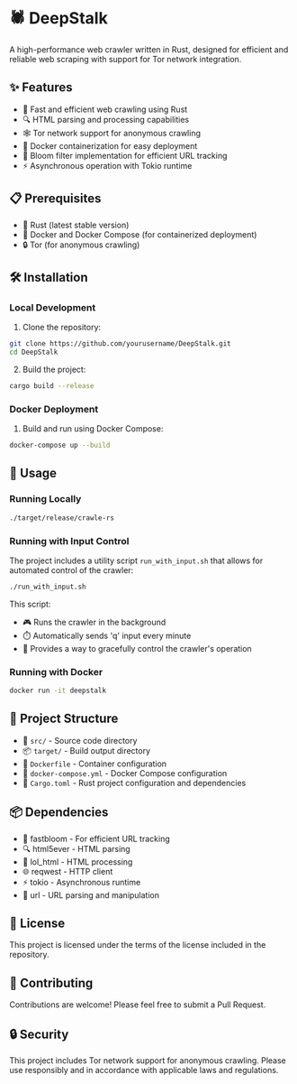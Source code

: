 # 🕷️ DeepStalk

A high-performance web crawler written in Rust, designed for efficient and reliable web scraping with support for Tor network integration.

## ✨ Features

- 🚀 Fast and efficient web crawling using Rust
- 🔍 HTML parsing and processing capabilities
- 🕸️ Tor network support for anonymous crawling
- 🐳 Docker containerization for easy deployment
- 🌸 Bloom filter implementation for efficient URL tracking
- ⚡ Asynchronous operation with Tokio runtime

## 📋 Prerequisites

- 🦀 Rust (latest stable version)
- 🐳 Docker and Docker Compose (for containerized deployment)
- 🔒 Tor (for anonymous crawling)

## 🛠️ Installation

### Local Development

1. Clone the repository:
```bash
git clone https://github.com/yourusername/DeepStalk.git
cd DeepStalk
```

2. Build the project:
```bash
cargo build --release
```

### Docker Deployment

1. Build and run using Docker Compose:
```bash
docker-compose up --build
```

## 🚀 Usage

### Running Locally

```bash
./target/release/crawle-rs
```

### Running with Input Control

The project includes a utility script `run_with_input.sh` that allows for automated control of the crawler:

```bash
./run_with_input.sh
```

This script:
- 🎮 Runs the crawler in the background
- ⏱️ Automatically sends 'q' input every minute
- 🔄 Provides a way to gracefully control the crawler's operation

### Running with Docker

```bash
docker run -it deepstalk
```

## 📁 Project Structure

- 📂 `src/` - Source code directory
- 📦 `target/` - Build output directory
- 🐳 `Dockerfile` - Container configuration
- 🐳 `docker-compose.yml` - Docker Compose configuration
- 📄 `Cargo.toml` - Rust project configuration and dependencies

## 📦 Dependencies

- 🌸 fastbloom - For efficient URL tracking
- 🔍 html5ever - HTML parsing
- 🧩 lol_html - HTML processing
- 🌐 reqwest - HTTP client
- ⚡ tokio - Asynchronous runtime
- 🔗 url - URL parsing and manipulation

## 📜 License

This project is licensed under the terms of the license included in the repository.

## 🤝 Contributing

Contributions are welcome! Please feel free to submit a Pull Request.

## 🔒 Security

This project includes Tor network support for anonymous crawling. Please use responsibly and in accordance with applicable laws and regulations. 